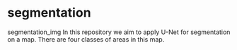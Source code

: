 # segmentation
segmentation_img
In this repository we aim to apply U-Net for segmentation on a map.
There are four classes of areas in this map.

